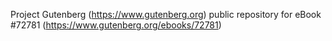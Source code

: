 Project Gutenberg (https://www.gutenberg.org) public repository
for eBook #72781 (https://www.gutenberg.org/ebooks/72781)
